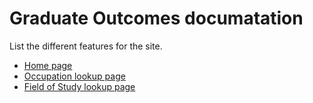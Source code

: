 # Graduate Outcomes documatation

List the different features for the site.
* [Home page](home.md)
* [Occupation lookup page](occupation-lookup\occupation-lookup.md)
* [Field of Study lookup page](field-of-study-lookup\field-of-study-lookup.md)